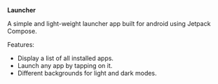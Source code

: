 **Launcher**

A simple and light-weight launcher app built for android using Jetpack Compose.

Features:
* Display a list of all installed apps.
* Launch any app by tapping on it.
* Different backgrounds for light and dark modes.
